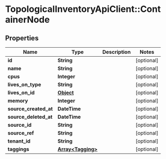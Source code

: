# TopologicalInventoryApiClient::ContainerNode

## Properties
Name | Type | Description | Notes
------------ | ------------- | ------------- | -------------
**id** | **String** |  | [optional] 
**name** | **String** |  | [optional] 
**cpus** | **Integer** |  | [optional] 
**lives_on_type** | **String** |  | [optional] 
**lives_on_id** | [**Object**](.md) |  | [optional] 
**memory** | **Integer** |  | [optional] 
**source_created_at** | **DateTime** |  | [optional] 
**source_deleted_at** | **DateTime** |  | [optional] 
**source_id** | **String** |  | [optional] 
**source_ref** | **String** |  | [optional] 
**tenant_id** | **String** |  | [optional] 
**taggings** | [**Array&lt;Tagging&gt;**](Tagging.md) |  | [optional] 


